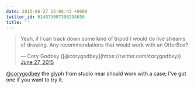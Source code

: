 ```yaml
---
date: 2015-06-27 15:08:43 +0000
twitter_id: 614873007396294656
title: ''
---
```


<blockquote class="twitter-tweet"><p lang="en" dir="ltr">Yeah, if I can track down some kind of tripod I would do live streams of drawing. Any recommendations that would work with an OtterBox?</p>&mdash; Cory Godbey ([@corygodbey](https://twitter.com/corygodbey)) <a href="https://twitter.com/corygodbey/status/614869010514055173?ref_src=twsrc%5Etfw">June 27, 2015</a></blockquote>
<script async src="https://platform.twitter.com/widgets.js" charset="utf-8"></script>

[@corygodbey](https://twitter.com/corygodbey) the glyph from studio near should work with a case; I've got one if you want to try it.
